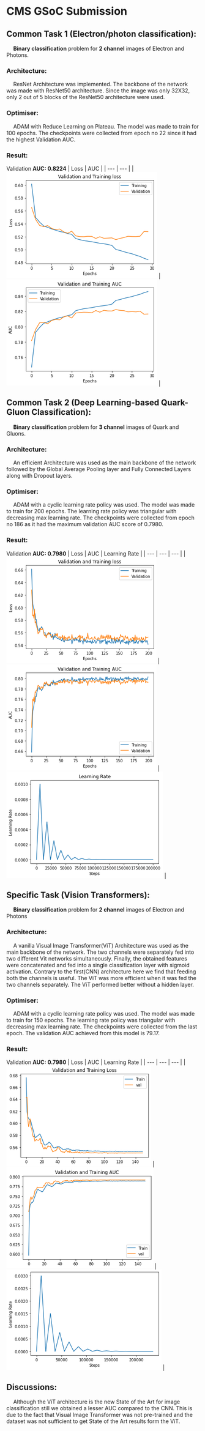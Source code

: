 # CMS GSoC Submission

## Common Task 1 (Electron/photon classification):
&emsp; **Binary classification** problem for **2 channel** images of Electron and Photons.

### Architecture:
&emsp; ResNet Architecture was implemented. The backbone of the network was made with ResNet50 architecture. Since the image was only 32X32, only 2 out of 5 blocks of the ResNet50 architecture were used.

### Optimiser:
&emsp; ADAM with Reduce Learning on Plateau. The model was made to train for 100 epochs. The checkpoints were collected from epoch no 22 since it had the highest Validation AUC.
### Result:
Validation **AUC: 0.8224**
| Loss | AUC |
| --- | --- |
| ![Loss graph (common I)](readme_images/Common_I_Loss.png) | ![AUC graph (common I)](readme_images/Common_I_Auc.png) |



## Common Task 2 (Deep Learning-based Quark-Gluon Classification):
&emsp; **Binary classification** problem for **3 channel** images of Quark and Gluons.

### Architecture:
&emsp; An efficient Architecture was used as the main backbone of the network followed by the Global Average Pooling layer and Fully Connected Layers along with Dropout layers.

### Optimiser:
&emsp; ADAM with a cyclic learning rate policy was used. The model was made to train for 200 epochs. The learning rate policy was triangular with decreasing max learning rate. The checkpoints were collected from epoch no 186 as it had the maximum validation AUC score of 0.7980.

### Result:
Validation **AUC: 0.7980**
| Loss | AUC | Learning Rate |
| --- | --- | --- |
| ![Loss graph (common II)](readme_images/common_II_Loss.png) | ![AUC graph (common II)](readme_images/common_II_AUC.png) | ![Learning Rate graph (common II)](readme_images/common_II_Lr.png) |



## Specific Task (Vision Transformers):
&emsp; **Binary classification** problem for **2 channel** images of Electron and Photons


### Architecture:
&emsp; A vanilla Visual Image Transformer(ViT)  Architecture was used as the main backbone of the network. The two channels were separately fed into two different Vit networks simultaneously. Finally, the obtained features were concatenated and fed into a single classification layer with sigmoid activation. Contrary to the first(CNN) architecture here we find that feeding both the channels is useful. The ViT was more efficient when it was fed the two channels separately. The ViT performed better without a hidden layer. 


### Optimiser:
&emsp; ADAM with a cyclic learning rate policy was used. The model was made to train for 150 epochs. The learning rate policy was triangular with decreasing max learning rate. The checkpoints were collected from the last epoch. The validation AUC achieved from this model is 79.17.


### Result:
Validation **AUC: 0.7980**
| Loss | AUC | Learning Rate |
| --- | --- | --- |
| ![Loss graph (Specific Task)](readme_images/Vit_Loss.png) | ![AUC graph (Specific Task)](readme_images/Vit_AUC.png) | ![Loss graph (Specific Task)](readme_images/VIT_LR.png) |


## Discussions:
&emsp; Although the ViT architecture is the new State of the Art for image classification still we obtained a lesser AUC compared to the CNN. This is due to the fact that Visual Image Transformer was not pre-trained and the dataset was not sufficient to get State of the Art results form the ViT.
